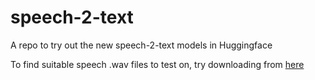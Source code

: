 # speech-2-text
A repo to try out the new speech-2-text models in Huggingface

To find suitable speech .wav files to test on, try downloading from [here](https://www.signalogic.com/index.pl?page=speech_codec_wav_samples)
